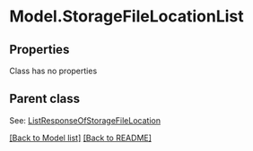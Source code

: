 # Model.StorageFileLocationList
## Properties
Class has no properties

## Parent class

See: [ListResponseOfStorageFileLocation](ListResponseOfStorageFileLocation.md)

[[Back to Model list]](Models.doc) [[Back to README]](README.md)


